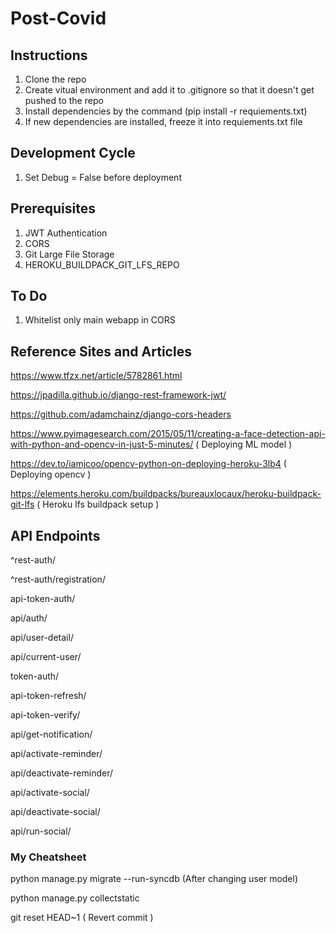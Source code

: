 # Post-Covid

## Instructions
1. Clone the repo
2. Create vitual environment and add it to .gitignore so that it doesn't get pushed to the repo
3. Install dependencies by the command (pip install -r requiements.txt)
4. If new dependencies are installed, freeze it into requiements.txt file

## Development Cycle
1. Set Debug = False before deployment

## Prerequisites
1. JWT Authentication
2. CORS
3. Git Large File Storage
4. HEROKU_BUILDPACK_GIT_LFS_REPO

## To Do
1. Whitelist only main webapp in CORS

## Reference Sites and Articles
https://www.tfzx.net/article/5782861.html

https://jpadilla.github.io/django-rest-framework-jwt/

https://github.com/adamchainz/django-cors-headers

https://www.pyimagesearch.com/2015/05/11/creating-a-face-detection-api-with-python-and-opencv-in-just-5-minutes/ ( Deploying ML model )

https://dev.to/iamjcoo/opencv-python-on-deploying-heroku-3lb4 ( Deploying opencv )

https://elements.heroku.com/buildpacks/bureauxlocaux/heroku-buildpack-git-lfs ( Heroku lfs buildpack setup )

## API Endpoints
^rest-auth/

^rest-auth/registration/

api-token-auth/

api/auth/

api/user-detail/

api/current-user/

token-auth/

api-token-refresh/

api-token-verify/

api/get-notification/

api/activate-reminder/

api/deactivate-reminder/

api/activate-social/

api/deactivate-social/

api/run-social/

### My Cheatsheet
python manage.py migrate --run-syncdb (After changing user model)

python manage.py collectstatic

git reset HEAD~1 ( Revert commit )
